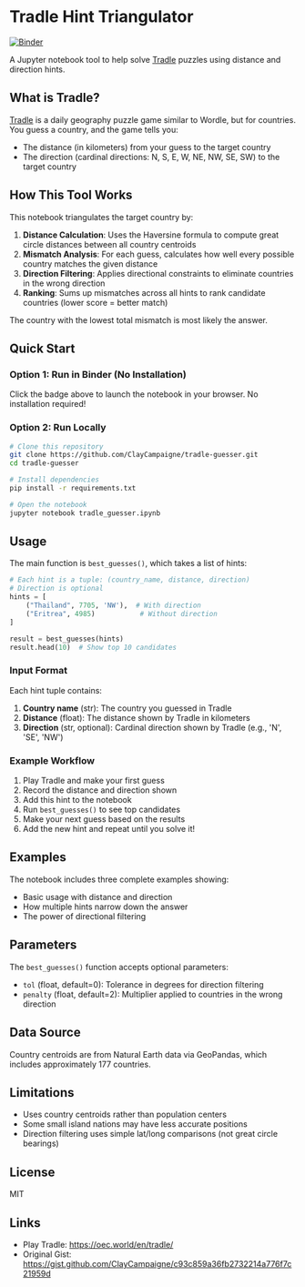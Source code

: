 # Tradle Hint Triangulator

[![Binder](https://mybinder.org/badge_logo.svg)](https://mybinder.org/v2/gh/ClayCampaigne/tradle-guesser/HEAD?filepath=tradle_guesser.ipynb)

A Jupyter notebook tool to help solve [Tradle](https://oec.world/en/tradle/) puzzles using distance and direction hints.

## What is Tradle?

[Tradle](https://oec.world/en/tradle/) is a daily geography puzzle game similar to Wordle, but for countries. You guess a country, and the game tells you:
- The distance (in kilometers) from your guess to the target country
- The direction (cardinal directions: N, S, E, W, NE, NW, SE, SW) to the target country

## How This Tool Works

This notebook triangulates the target country by:

1. **Distance Calculation**: Uses the Haversine formula to compute great circle distances between all country centroids
2. **Mismatch Analysis**: For each guess, calculates how well every possible country matches the given distance
3. **Direction Filtering**: Applies directional constraints to eliminate countries in the wrong direction
4. **Ranking**: Sums up mismatches across all hints to rank candidate countries (lower score = better match)

The country with the lowest total mismatch is most likely the answer.

## Quick Start

### Option 1: Run in Binder (No Installation)

Click the badge above to launch the notebook in your browser. No installation required!

### Option 2: Run Locally

```bash
# Clone this repository
git clone https://github.com/ClayCampaigne/tradle-guesser.git
cd tradle-guesser

# Install dependencies
pip install -r requirements.txt

# Open the notebook
jupyter notebook tradle_guesser.ipynb
```

## Usage

The main function is `best_guesses()`, which takes a list of hints:

```python
# Each hint is a tuple: (country_name, distance, direction)
# Direction is optional
hints = [
    ("Thailand", 7705, 'NW'),  # With direction
    ("Eritrea", 4985)           # Without direction
]

result = best_guesses(hints)
result.head(10)  # Show top 10 candidates
```

### Input Format

Each hint tuple contains:
1. **Country name** (str): The country you guessed in Tradle
2. **Distance** (float): The distance shown by Tradle in kilometers
3. **Direction** (str, optional): Cardinal direction shown by Tradle (e.g., 'N', 'SE', 'NW')

### Example Workflow

1. Play Tradle and make your first guess
2. Record the distance and direction shown
3. Add this hint to the notebook
4. Run `best_guesses()` to see top candidates
5. Make your next guess based on the results
6. Add the new hint and repeat until you solve it!

## Examples

The notebook includes three complete examples showing:
- Basic usage with distance and direction
- How multiple hints narrow down the answer
- The power of directional filtering

## Parameters

The `best_guesses()` function accepts optional parameters:

- `tol` (float, default=0): Tolerance in degrees for direction filtering
- `penalty` (float, default=2): Multiplier applied to countries in the wrong direction

## Data Source

Country centroids are from Natural Earth data via GeoPandas, which includes approximately 177 countries.

## Limitations

- Uses country centroids rather than population centers
- Some small island nations may have less accurate positions
- Direction filtering uses simple lat/long comparisons (not great circle bearings)

## License

MIT

## Links

- Play Tradle: https://oec.world/en/tradle/
- Original Gist: https://gist.github.com/ClayCampaigne/c93c859a36fb2732214a776f7c21959d
